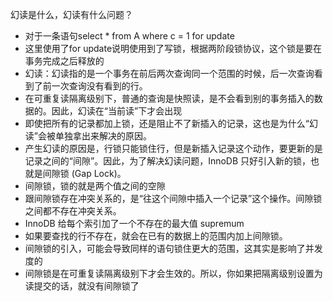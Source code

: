 幻读是什么，幻读有什么问题？

- 对于一条语句select *  from A where c = 1 for update
- 这里使用了for update说明使用到了写锁，根据两阶段锁协议，这个锁是要在事务完成之后释放的
- 幻读：幻读指的是一个事务在前后两次查询同一个范围的时候，后一次查询看到了前一次查询没有看到的行。
- 在可重复读隔离级别下，普通的查询是快照读，是不会看到别的事务插入的数据的。因此，幻读在“当前读”下才会出现
- 即使把所有的记录都加上锁，还是阻止不了新插入的记录，这也是为什么“幻读”会被单独拿出来解决的原因。
- 产生幻读的原因是，行锁只能锁住行，但是新插入记录这个动作，要更新的是记录之间的“间隙”。因此，为了解决幻读问题，InnoDB 只好引入新的锁，也就是间隙锁 (Gap Lock)。
- 间隙锁，锁的就是两个值之间的空隙
- 跟间隙锁存在冲突关系的，是“往这个间隙中插入一个记录”这个操作。间隙锁之间都不存在冲突关系。
- InnoDB 给每个索引加了一个不存在的最大值 supremum
- 如果要查找的行不存在，就会在已有的数据上的范围内加上间隙锁。
- 间隙锁的引入，可能会导致同样的语句锁住更大的范围，这其实是影响了并发度的
- 间隙锁是在可重复读隔离级别下才会生效的。所以，你如果把隔离级别设置为读提交的话，就没有间隙锁了

